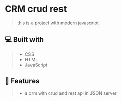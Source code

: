 # CRM crud rest
> this is a project with modern javascript

## 💻 Built with
> - CSS
> - HTML
> - JavaScript

## 💾 Features
> - a crm with crud and rest api in JSON server
